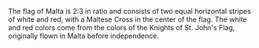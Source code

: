 The flag of Malta is 2:3 in ratio and consists of two equal horizontal stripes of white and red, with a Maltese Cross in the center of the flag. The white and red colors come from the colors of the Knights of St. John's Flag, originally flown in Malta before independence.